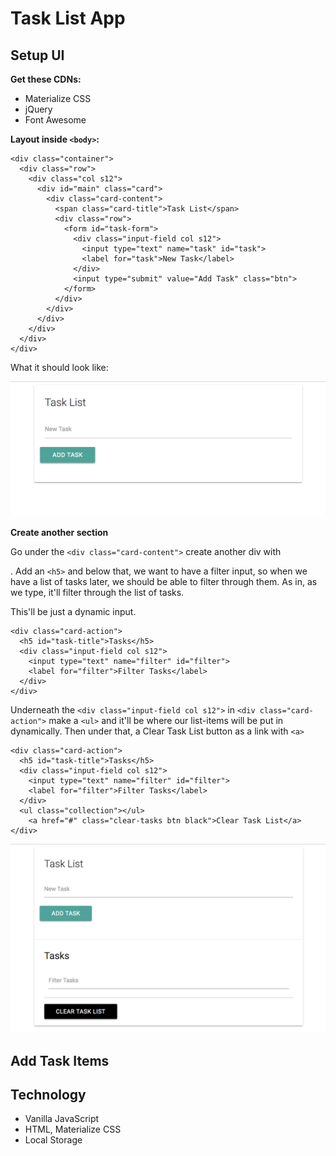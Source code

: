 # Task List App

## Setup UI

**Get these CDNs:**

* Materialize CSS
* jQuery
* Font Awesome

**Layout inside ```<body>```:**

```
<div class="container">
  <div class="row">
    <div class="col s12">
      <div id="main" class="card">
        <div class="card-content">
          <span class="card-title">Task List</span>
          <div class="row">
            <form id="task-form">
              <div class="input-field col s12">
                <input type="text" name="task" id="task">
                <label for="task">New Task</label>
              </div>
              <input type="submit" value="Add Task" class="btn">
            </form>
          </div>
        </div>
      </div>
    </div>
  </div>
</div>
```
What it should look like:

<kbd>![alt text](img/layout00.png "screenshot")</kbd>

**Create another section**

Go under the ```<div class="card-content">``` create another div with <div class="card-action">. Add an ```<h5>``` and below that, we want to have a filter input, so when we have a list of tasks later, we should be able to filter through them. As in, as we type, it'll filter through the list of tasks.

This'll be just a dynamic input.

```
<div class="card-action">
  <h5 id="task-title">Tasks</h5>
  <div class="input-field col s12">
    <input type="text" name="filter" id="filter">
    <label for="filter">Filter Tasks</label>
  </div>
</div>
```

Underneath the ```<div class="input-field col s12">``` in ```<div class="card-action">``` make a ```<ul>``` and it'll be where our list-items will be put in dynamically. Then under that, a Clear Task List button as a link with ```<a>```

```
<div class="card-action">
  <h5 id="task-title">Tasks</h5>
  <div class="input-field col s12">
    <input type="text" name="filter" id="filter">
    <label for="filter">Filter Tasks</label>
  </div>
  <ul class="collection"></ul>
    <a href="#" class="clear-tasks btn black">Clear Task List</a>
</div>
```

<kbd>![alt text](img/layout01.png "screenshot")</kbd>


## Add Task Items





## Technology
* Vanilla JavaScript
* HTML, Materialize CSS
* Local Storage